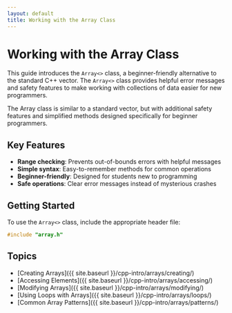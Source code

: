 ```yaml
---
layout: default
title: Working with the Array Class
---
```


# Working with the Array Class

This guide introduces the `Array<>` class, a beginner-friendly alternative to the standard C++ vector. The `Array<>` class provides helpful error messages and safety features to make working with collections of data easier for new programmers.

The Array class is similar to a standard vector, but with additional safety features and simplified methods designed specifically for beginner programmers.

## Key Features

- **Range checking**: Prevents out-of-bounds errors with helpful messages
- **Simple syntax**: Easy-to-remember methods for common operations
- **Beginner-friendly**: Designed for students new to programming
- **Safe operations**: Clear error messages instead of mysterious crashes

## Getting Started

To use the `Array<>` class, include the appropriate header file:

```cpp
#include "array.h"
```

## Topics

- [Creating Arrays]({{ site.baseurl }}/cpp-intro/arrays/creating/)
- [Accessing Elements]({{ site.baseurl }}/cpp-intro/arrays/accessing/)
- [Modifying Arrays]({{ site.baseurl }}/cpp-intro/arrays/modifying/)
- [Using Loops with Arrays]({{ site.baseurl }}/cpp-intro/arrays/loops/)
- [Common Array Patterns]({{ site.baseurl }}/cpp-intro/arrays/patterns/)
